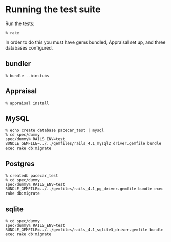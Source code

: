 Running the test suite
======================


Run the tests:

    % rake

In order to do this you must have gems bundled, Appraisal set up, and
three databases configured.

bundler
-------

    % bundle --binstubs

Appraisal
---------

    % appraisal install

MySQL
-----

    % echo create database pacecar_test | mysql
    % cd spec/dummy
    spec/dummy% RAILS_ENV=test BUNDLE_GEMFILE=../../gemfiles/rails_4.1_mysql2_driver.gemfile bundle exec rake db:migrate

Postgres
--------

    % createdb pacecar_test
    % cd spec/dummy
    spec/dummy% RAILS_ENV=test BUNDLE_GEMFILE=../../gemfiles/rails_4.1_pg_driver.gemfile bundle exec rake db:migrate

sqlite
------

    % cd spec/dummy
    spec/dummy% RAILS_ENV=test BUNDLE_GEMFILE=../../gemfiles/rails_4.1_sqlite3_driver.gemfile bundle exec rake db:migrate

